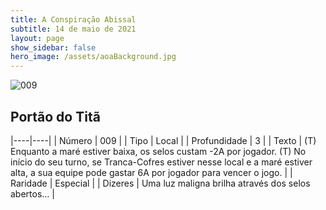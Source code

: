 ```yaml
---
title: A Conspiração Abissal
subtitle: 14 de maio de 2021
layout: page
show_sidebar: false
hero_image: /assets/aoaBackground.jpg
---
```


![009](https://cards-keyforge.s3.eu-north-1.amazonaws.com/media/pt/tac/009.png)

## Portão do Titã

|----|----|
| Número | 009 |
| Tipo | Local |
| Profundidade | 3 |
| Texto | (T) Enquanto a maré estiver baixa, os selos custam -2A por jogador. (T) No início do seu turno, se Tranca-Cofres estiver nesse local e  a maré estiver alta, a sua equipe pode gastar 6A por jogador para  vencer o jogo. |
| Raridade | Especial |
| Dizeres | Uma luz maligna brilha através dos selos abertos… |
